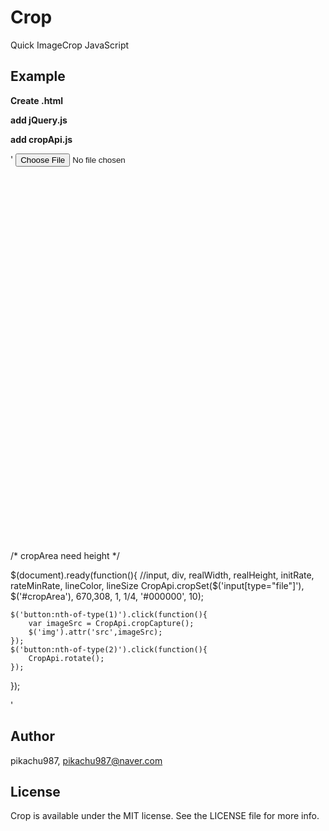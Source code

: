 # Crop

Quick ImageCrop JavaScript

## Example

**Create .html**

**add jQuery.js**

**add cropApi.js**

\'
<input type="file" id="file">
<div id="cropArea" style="height: 600px;"></div>
/* cropArea need height */

$(document).ready(function(){
    //input, div, realWidth, realHeight, initRate, rateMinRate, lineColor, lineSize
    CropApi.cropSet($('input[type="file"]'), $('#cropArea'), 670,308, 1, 1/4, '#000000', 10);
    

    $('button:nth-of-type(1)').click(function(){
        var imageSrc = CropApi.cropCapture();
        $('img').attr('src',imageSrc);
    });
    $('button:nth-of-type(2)').click(function(){
        CropApi.rotate();
    });
});

\'

## Author

pikachu987, pikachu987@naver.com

## License

Crop is available under the MIT license. See the LICENSE file for more info.

